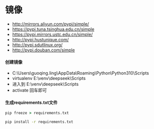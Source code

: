 # 镜像

- http://mirrors.aliyun.com/pypi/simple/
- https://pypi.tuna.tsinghua.edu.cn/simple
- https://pypi.mirrors.ustc.edu.cn/simple/
- http://pypi.hustunique.com/
- http://pypi.sdutlinux.org/
- http://pypi.douban.com/simple

#### 创建镜像

- C:\Users\guoqing.ling\AppData\Roaming\Python\Python310\Scripts
- virtualenv E:\venv\deepseek\Scripts
- 进入到 E:\venv\deepseek\Scripts
- activate 回车即可



#### 生成**requirements.txt**文件

```cmd
pip freeze > requirements.txt

pip install -r requirements.txt
```

